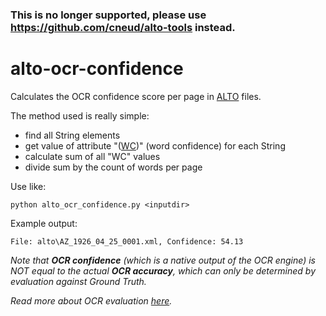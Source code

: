 ### This is no longer supported, please use https://github.com/cneud/alto-tools instead.

# alto-ocr-confidence
Calculates the OCR confidence score per page in [ALTO](http://www.loc.gov/standards/alto/) files. 

The method used is really simple:
* find all String elements
* get value of attribute "([WC](https://github.com/altoxml/schema/blob/master/v2/alto-2-0.xsd#L381))" (word confidence) for each String
* calculate sum of all "WC" values
* divide sum by the count of words per page

Use like:

    python alto_ocr_confidence.py <inputdir>

Example output:

    File: alto\AZ_1926_04_25_0001.xml, Confidence: 54.13

_Note that **OCR confidence** (which is a native output of the OCR engine) is NOT equal to the actual **OCR accuracy**, which can only be determined by evaluation against Ground Truth._

_Read more about OCR evaluation [here](https://sites.google.com/site/textdigitisation/qualitymeasures)._
